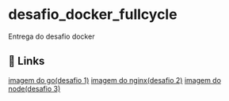 # desafio_docker_fullcycle
Entrega do desafio docker

## 🔗 Links
[imagem do go(desafio 1)](https://hub.docker.com/repository/docker/edulope/go)
[imagem do nginx(desafio 2)](https://hub.docker.com/repository/docker/edulope/nginx)
[imagem do node(desafio 3)](https://hub.docker.com/repository/docker/edulope/node)

